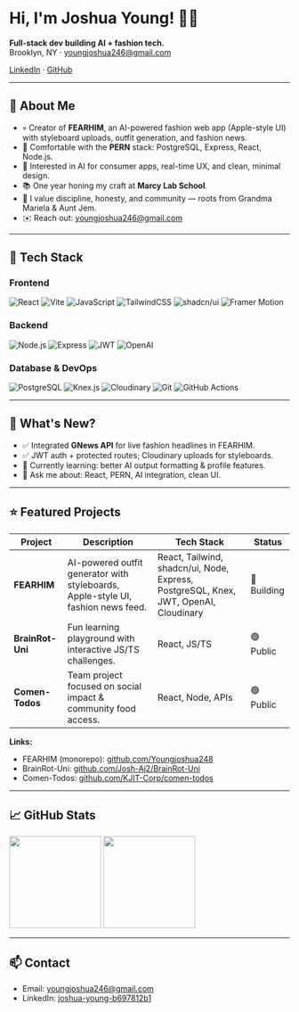 <!-- Banner / Title -->
<h1 align="left">Hi, I'm Joshua Young! 👋🏾</h1>
<p align="left">
  <b>Full-stack dev building AI + fashion tech.</b><br/>
  Brooklyn, NY · <a href="mailto:youngjoshua246@gmail.com">youngjoshua246@gmail.com</a>
</p>

<p align="left">
  <a href="https://www.linkedin.com/in/joshua-young-b697812b1/">LinkedIn</a> ·
  <a href="https://github.com/Youngjoshua248">GitHub</a>
</p>

---

## 🚀 About Me

- 💀 Creator of <b>FEARHIM</b>, an AI-powered fashion web app (Apple-style UI) with styleboard uploads, outfit generation, and fashion news.
- 🧰 Comfortable with the <b>PERN</b> stack: PostgreSQL, Express, React, Node.js.
- 🎯 Interested in AI for consumer apps, real-time UX, and clean, minimal design.
- 📚 One year honing my craft at <b>Marcy Lab School</b>.
- 🧵 I value discipline, honesty, and community — roots from Grandma Mariela & Aunt Jem.  
- ✉️ Reach out: <a href="mailto:youngjoshua246@gmail.com">youngjoshua246@gmail.com</a>

---

## 🧰 Tech Stack

### Frontend
![React](https://img.shields.io/badge/React-20232A?logo=react&logoColor=61DAFB)
![Vite](https://img.shields.io/badge/Vite-646CFF?logo=vite&logoColor=fff)
![JavaScript](https://img.shields.io/badge/JavaScript-F7DF1E?logo=javascript&logoColor=000)
![TailwindCSS](https://img.shields.io/badge/Tailwind-06B6D4?logo=tailwindcss&logoColor=fff)
![shadcn/ui](https://img.shields.io/badge/shadcn/ui-000000?logo=radixui&logoColor=fff)
![Framer Motion](https://img.shields.io/badge/Framer%20Motion-0055FF?logo=framer&logoColor=fff)

### Backend
![Node.js](https://img.shields.io/badge/Node.js-339933?logo=node.js&logoColor=fff)
![Express](https://img.shields.io/badge/Express-000000?logo=express&logoColor=fff)
![JWT](https://img.shields.io/badge/JWT-000000?logo=jsonwebtokens&logoColor=fff)
![OpenAI](https://img.shields.io/badge/OpenAI-412991?logo=openai&logoColor=fff)

### Database & DevOps
![PostgreSQL](https://img.shields.io/badge/PostgreSQL-4169E1?logo=postgresql&logoColor=fff)
![Knex.js](https://img.shields.io/badge/Knex.js-1A202C?logo=knexdotjs&logoColor=fff)
![Cloudinary](https://img.shields.io/badge/Cloudinary-3448C5?logo=cloudinary&logoColor=fff)
![Git](https://img.shields.io/badge/Git-F05032?logo=git&logoColor=fff)
![GitHub Actions](https://img.shields.io/badge/GitHub%20Actions-2088FF?logo=githubactions&logoColor=fff)

---

## 📰 What's New?

- ✅ Integrated <b>GNews API</b> for live fashion headlines in FEARHIM.
- ✅ JWT auth + protected routes; Cloudinary uploads for styleboards.
- 🔭 Currently learning: better AI output formatting & profile features.
- 💬 Ask me about: React, PERN, AI integration, clean UI.

---

## ⭐ Featured Projects

| Project | Description | Tech Stack | Status |
|---|---|---|---|
| **FEARHIM** | AI-powered outfit generator with styleboards, Apple-style UI, fashion news feed. | React, Tailwind, shadcn/ui, Node, Express, PostgreSQL, Knex, JWT, OpenAI, Cloudinary | 🚧 Building |
| **BrainRot-Uni** | Fun learning playground with interactive JS/TS challenges. | React, JS/TS | 🟢 Public |
| **Comen-Todos** | Team project focused on social impact & community food access. | React, Node, APIs | 🟢 Public |

**Links:**  
- FEARHIM (monorepo): <a href="https://github.com/Youngjoshua248">github.com/Youngjoshua248</a>  
- BrainRot-Uni: <a href="https://github.com/Josh-Aj2/BrainRot-Uni">github.com/Josh-Aj2/BrainRot-Uni</a>  
- Comen-Todos: <a href="https://github.com/KJIT-Corp/comen-todos">github.com/KJIT-Corp/comen-todos</a>

---

## 📈 GitHub Stats

<p>
  <img height="165" src="https://github-readme-stats.vercel.app/api?username=Youngjoshua248&show_icons=true&hide_title=true&theme=transparent" />
  <img height="165" src="https://github-readme-stats.vercel.app/api/top-langs/?username=Youngjoshua248&layout=compact&theme=transparent" />
</p>

---

## 📫 Contact

- Email: <a href="mailto:youngjoshua246@gmail.com">youngjoshua246@gmail.com</a>  
- LinkedIn: <a href="https://www.linkedin.com/in/joshua-young-b697812b1/">joshua-young-b697812b1</a>

<!-- Optional: profile views counter -->
<!-- <img src="https://komarev.com/ghpvc/?username=Youngjoshua248&label=Profile%20views&color=0e75b6&style=flat" alt="views" /> -->
